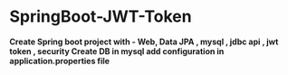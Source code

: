 # SpringBoot-JWT-Token

**Create Spring boot project with - Web, Data JPA , mysql , jdbc api , jwt token , security
Create DB in mysql
add configuration in application.properties file**
